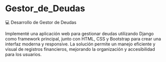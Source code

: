 # Gestor_de_Deudas
💻 Desarrollo de Gestor de Deudas

Implementé una aplicación web para gestionar deudas utilizando Django como framework principal, junto con HTML, CSS y Bootstrap para crear una interfaz moderna y responsive. La solución permite un manejo eficiente y visual de registros financieros, mejorando la organización y accesibilidad para los usuarios.
